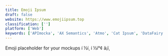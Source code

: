```yaml
---
title: Emoji Ipsum
draft: false 
website: https://www.emojiipsum.top
classification: ['']
platform: ['Web']
keywords: ['APImocka', 'AX Semantics', 'Atmo', 'Cat Ipsum', 'DataFairy', 'Fonty', 'Foreign Ipsum', 'Heisenberg Ipsum', 'Image Blur', 'Mockdown', 'Namelix', 'Samuel L. Ipsum', 'Yseop']
---
```

Emoji placeholder for your mockups í ½í¸ í ½í°¢ â¡ï¸